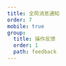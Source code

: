 ```yaml
---
title: 全局消息通知
order: 7
mobile: true
group:
  title: 操作反馈
  order: 1
  path: feedback
---
```


<code src="../demo/Notify.jsx"></code>
<API src="../src/Notify.tsx"></API>
